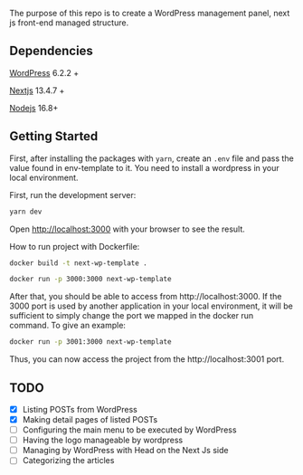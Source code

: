 The purpose of this repo is to create a WordPress management panel, next js front-end managed structure.

## Dependencies
[WordPress](https://wordpress.org/download/) 6.2.2 +

[Nextjs](https://nextjs.org/docs/getting-started/installation) 13.4.7 +

[Nodejs](https://nodejs.org/en) 16.8+

## Getting Started

First, after installing the packages with ``yarn``, create an ``.env`` file and pass the value found in env-template to it. You need to install a wordpress in your local environment.

First, run the development server:

```bash
yarn dev
```

Open [http://localhost:3000](http://localhost:3000) with your browser to see the result.

How to run project with Dockerfile:

```bash
docker build -t next-wp-template .
```
```bash
docker run -p 3000:3000 next-wp-template
```

After that, you should be able to access from http://localhost:3000. If the 3000 port is used by another application in your local environment, it will be sufficient to simply change the port we mapped in the docker run command. To give an example:

```bash
docker run -p 3001:3000 next-wp-template
```

Thus, you can now access the project from the http://localhost:3001 port.

## TODO

- [x] Listing POSTs from WordPress
- [x] Making detail pages of listed POSTs
- [ ] Configuring the main menu to be executed by WordPress
- [ ] Having the logo manageable by wordpress
- [ ] Managing by WordPress with Head on the Next Js side
- [ ] Categorizing the articles